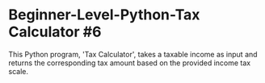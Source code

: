 # Beginner-Level-Python-Tax Calculator #6
 This Python program, 'Tax Calculator', takes a taxable income as input and returns the corresponding tax amount based on the provided income tax scale. 
